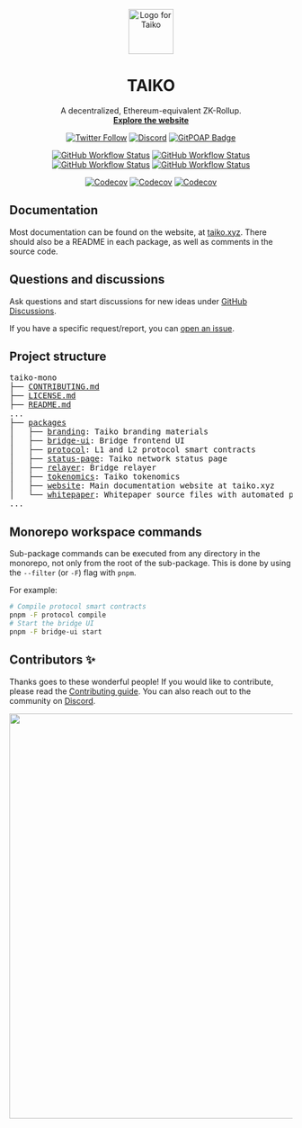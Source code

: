 <p align="center">
  <img src="./packages/branding/Logo/SVG/Taiko_Logo_Fluo.svg" width="80" alt="Logo for Taiko" />
</p>

<h1 align="center">
  TAIKO
</h1>

<p align="center">
  A decentralized, Ethereum-equivalent ZK-Rollup.
  <br />
  <a href="https://taiko.xyz" target="_blank"><strong>Explore the website</strong></a>
</p>

<div align="center">

[![Twitter Follow](https://img.shields.io/twitter/follow/taikoxyz?style=social)](https://twitter.com/taikoxyz)
[![Discord](https://img.shields.io/discord/984015101017346058?color=%235865F2&label=Discord&logo=discord&logoColor=%23fff)](https://discord.gg/taikoxyz)
[![GitPOAP Badge](https://public-api.gitpoap.io/v1/repo/taikoxyz/taiko-mono/badge)](https://www.gitpoap.io/gh/taikoxyz/taiko-mono)

[![GitHub Workflow Status](https://img.shields.io/github/actions/workflow/status/taikoxyz/taiko-mono/solidity.yml?branch=main&label=Protocol&logo=github)](https://github.com/taikoxyz/taiko-mono/actions/workflows/solidity.yml)
[![GitHub Workflow Status](https://img.shields.io/github/actions/workflow/status/taikoxyz/taiko-mono/golang.yml?branch=main&label=Relayer&logo=github)](https://github.com/taikoxyz/taiko-mono/actions/workflows/golang.yml)
[![GitHub Workflow Status](https://img.shields.io/github/actions/workflow/status/taikoxyz/taiko-mono/typescript.yml?branch=main&label=Bridge%20UI&logo=github)](https://github.com/taikoxyz/taiko-mono/actions/workflows/typescript.yml)
[![GitHub Workflow Status](https://img.shields.io/github/actions/workflow/status/taikoxyz/taiko-mono/website.yml?branch=main&label=Website&logo=github)](https://github.com/taikoxyz/taiko-mono/actions/workflows/website.yml)

[![Codecov](https://img.shields.io/codecov/c/github/taikoxyz/taiko-mono?flag=protocol&label=Protocol&logo=codecov&token=E468X2PTJC)](https://app.codecov.io/gh/taikoxyz/taiko-mono/tree/main/packages/protocol)
[![Codecov](https://img.shields.io/codecov/c/github/taikoxyz/taiko-mono?flag=relayer&label=Relayer&logo=codecov&token=E468X2PTJC)](https://app.codecov.io/gh/taikoxyz/taiko-mono/tree/main/packages/relayer)
[![Codecov](https://img.shields.io/codecov/c/github/taikoxyz/taiko-mono?flag=bridge-ui&label=Bridge%20UI&logo=codecov&token=E468X2PTJC)](https://app.codecov.io/gh/taikoxyz/taiko-mono/tree/main/packages/bridge-ui)

</div>

## Documentation

Most documentation can be found on the website, at [taiko.xyz](https://taiko.xyz). There should also be a README in each package, as well as comments in the source code.

## Questions and discussions

Ask questions and start discussions for new ideas under [GitHub Discussions](https://github.com/taikoxyz/taiko-mono/discussions).

If you have a specific request/report, you can [open an issue](https://github.com/taikoxyz/taiko-mono/issues/new/choose).

## Project structure

<pre>
taiko-mono
├── <a href="./CONTRIBUTING.md">CONTRIBUTING.md</a>
├── <a href="./LICENSE.md">LICENSE.md</a>
├── <a href="./README.md">README.md</a>
...
├── <a href="./packages">packages</a>
│   ├── <a href="./packages/branding">branding</a>: Taiko branding materials
│   ├── <a href="./packages/bridge-ui">bridge-ui</a>: Bridge frontend UI
│   ├── <a href="./packages/protocol">protocol</a>: L1 and L2 protocol smart contracts
│   ├── <a href="./packages/status-page">status-page</a>: Taiko network status page
│   ├── <a href="./packages/relayer">relayer</a>: Bridge relayer
│   ├── <a href="./packages/tokenomics">tokenomics</a>: Taiko tokenomics
│   ├── <a href="./packages/website">website</a>: Main documentation website at taiko.xyz
│   └── <a href="./packages/whitepaper">whitepaper</a>: Whitepaper source files with automated publishing
...
</pre>

## Monorepo workspace commands

Sub-package commands can be executed from any directory in the monorepo, not only from the root of the sub-package. This is done by using the `--filter` (or `-F`) flag with `pnpm`.

For example:

```sh
# Compile protocol smart contracts
pnpm -F protocol compile
# Start the bridge UI
pnpm -F bridge-ui start
```

## Contributors ✨

Thanks goes to these wonderful people! If you would like to contribute, please read the [Contributing guide](./CONTRIBUTING.md). You can also reach out to the community on [Discord](https://discord.gg/taikoxyz).

<a href="https://github.com/taikoxyz/taiko-mono/graphs/contributors">
  <p align="center">
    <img width="720" src="https://contrib.rocks/image?repo=taikoxyz/taiko-mono" />
  </p>
</a>
